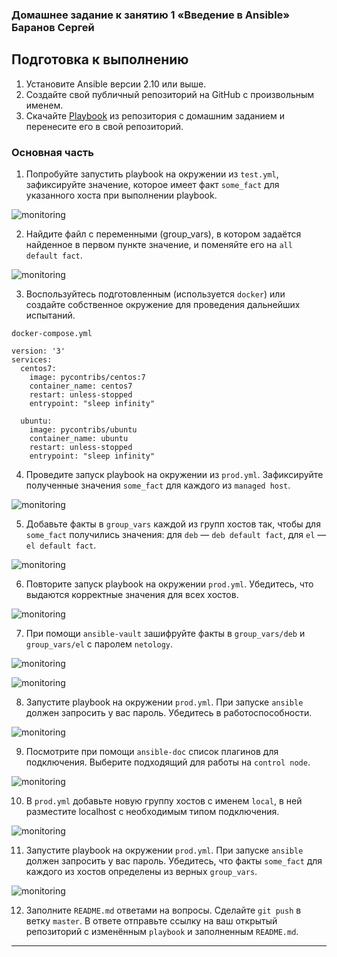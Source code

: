 ### Домашнее задание к занятию 1 «Введение в Ansible» Баранов Сергей

## Подготовка к выполнению

1. Установите Ansible версии 2.10 или выше.
2. Создайте свой публичный репозиторий на GitHub с произвольным именем.
3. Скачайте [Playbook](./playbook/) из репозитория с домашним заданием и перенесите его в свой репозиторий.

### Основная часть

1. Попробуйте запустить playbook на окружении из `test.yml`, зафиксируйте значение, которое имеет факт `some_fact` для указанного хоста при выполнении playbook.

![monitoring](https://github.com/12sergey12/8.1_Ansible/blob/main/images/8.1-1.png)

2. Найдите файл с переменными (group_vars), в котором задаётся найденное в первом пункте значение, и поменяйте его на `all default fact`.

![monitoring](https://github.com/12sergey12/8.1_Ansible/blob/main/images/8.1-2.png)

3. Воспользуйтесь подготовленным (используется `docker`) или создайте собственное окружение для проведения дальнейших испытаний.

```
docker-compose.yml

version: '3'
services:
  centos7:
	image: pycontribs/centos:7
	container_name: centos7
	restart: unless-stopped
	entrypoint: "sleep infinity"

  ubuntu:
	image: pycontribs/ubuntu
	container_name: ubuntu
	restart: unless-stopped
	entrypoint: "sleep infinity"
```
4. Проведите запуск playbook на окружении из `prod.yml`. Зафиксируйте полученные значения `some_fact` для каждого из `managed host`.

![monitoring](https://github.com/12sergey12/8.1_Ansible/blob/main/images/8.1-4.png)

5. Добавьте факты в `group_vars` каждой из групп хостов так, чтобы для `some_fact` получились значения: для `deb` — `deb default fact`, для `el` — `el default fact`.

![monitoring](https://github.com/12sergey12/8.1_Ansible/blob/main/images/8.1-55.png)

6.  Повторите запуск playbook на окружении `prod.yml`. Убедитесь, что выдаются корректные значения для всех хостов.

![monitoring](https://github.com/12sergey12/8.1_Ansible/blob/main/images/8.1-6.png)

7. При помощи `ansible-vault` зашифруйте факты в `group_vars/deb` и `group_vars/el` с паролем `netology`.

![monitoring](https://github.com/12sergey12/8.1_Ansible/blob/main/images/8.1-7.1.png)

![monitoring](https://github.com/12sergey12/8.1_Ansible/blob/main/images/8.1-7.png)

8. Запустите playbook на окружении `prod.yml`. При запуске `ansible` должен запросить у вас пароль. Убедитесь в работоспособности.

![monitoring](https://github.com/12sergey12/8.1_Ansible/blob/main/images/8.1-8.png)

9. Посмотрите при помощи `ansible-doc` список плагинов для подключения. Выберите подходящий для работы на `control node`.

![monitoring](https://github.com/12sergey12/8.1_Ansible/blob/main/images/8.1-9.png)

10. В `prod.yml` добавьте новую группу хостов с именем  `local`, в ней разместите localhost с необходимым типом подключения.

![monitoring](https://github.com/12sergey12/8.1_Ansible/blob/main/images/8.1-10.png)

11. Запустите playbook на окружении `prod.yml`. При запуске `ansible` должен запросить у вас пароль. Убедитесь, что факты `some_fact` для каждого из хостов определены из верных `group_vars`.

![monitoring](https://github.com/12sergey12/8.1_Ansible/blob/main/images/8.1-11.png)

12. Заполните `README.md` ответами на вопросы. Сделайте `git push` в ветку `master`. В ответе отправьте ссылку на ваш открытый репозиторий с изменённым `playbook` и заполненным `README.md`.

---
